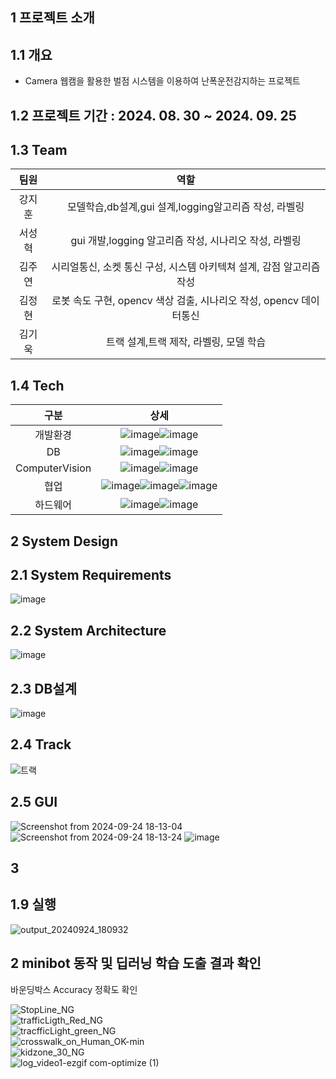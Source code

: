 ## 1 프로젝트 소개

##  1.1 개요
- Camera 웹캠을 활용한 벌점 시스템을 이용하여 난폭운전감지하는 프로젝트

## 1.2 프로젝트 기간 : 2024. 08. 30 ~ 2024. 09. 25
  
## 1.3 Team
|팀원|	역할 |
|:----------:|:----------:|
| 강지훈 | 모델학습,db설계,gui 설계,logging알고리즘 작성, 라벨링 | 
| 서성혁 | gui 개발,logging 알고리즘 작성, 시나리오 작성, 라벨링 | 
| 김주연 | 시리얼통신, 소켓 통신 구성, 시스템 아키텍쳐 설계, 감점 알고리즘 작성 |   
| 김정현 | 로봇 속도 구현, opencv 색상 검출, 시나리오 작성, opencv 데이터통신 |    
| 김기욱 | 트랙 설계,트랙 제작, 라벨링, 모델 학습 |    

## 1.4 Tech
| 구분 |	상세 |
|:----------:|:----------:|
| 개발환경 | ![image](https://github.com/user-attachments/assets/2fde54c4-c391-4aae-a777-f749c6c593f3)![image](https://img.shields.io/badge/Python-3776AB?style=for-the-badge&logo=python&logoColor=white)| 
| DB | ![image](https://img.shields.io/badge/MySQL-00000F?style=for-the-badge&logo=mysql&logoColor=white)![image](https://img.shields.io/badge/Amazon_AWS-232F3E?style=for-the-badge&logo=amazon-aws&logoColor=white)| 
| ComputerVision | ![image](https://github.com/user-attachments/assets/a72d405e-0507-48bb-ad1c-0a0879cf8343)![image](https://github.com/user-attachments/assets/5542d0f5-9d46-4279-8667-5fb43f068b72)|   
| 협업 | ![image](https://github.com/user-attachments/assets/dab4504a-0ccf-4885-95a8-c5d799251876)![image](https://img.shields.io/badge/Jira-0052CC?style=for-the-badge&logo=Jira&logoColor=white)![image](https://github.com/user-attachments/assets/5a9477c0-3522-4251-8f0e-e1e39ecc5538)|    
| 하드웨어 | ![image](https://github.com/user-attachments/assets/971f194b-30b9-4cbe-bf93-b55da8f60327)![image](https://github.com/user-attachments/assets/2a1cab47-70ac-45e8-a02b-ac4b89821052)|  
## 2 System Design

## 2.1 System Requirements

![image](https://github.com/user-attachments/assets/a0656b87-7abd-45bf-b08f-d8563af95463)

## 2.2 System Architecture
![image](https://github.com/user-attachments/assets/f4437f85-f976-448e-9246-87de4cc1dc99)

## 2.3 DB설계
![image](https://github.com/user-attachments/assets/8953e560-ecbf-4fd0-a911-a5c6c3ff4053)

## 2.4 Track
![트랙](https://github.com/user-attachments/assets/b98b88d7-b56e-469f-99fd-9dbb435026dd)



## 2.5 GUI 
![Screenshot from 2024-09-24 18-13-04](https://github.com/user-attachments/assets/6554c368-3219-4772-bcf2-67263a1b77a7)
![Screenshot from 2024-09-24 18-13-24](https://github.com/user-attachments/assets/8f250aec-accd-4722-8b47-719b043f53f4)
![image](https://github.com/user-attachments/assets/db738b97-7717-46d0-83c8-55ef712b0d87)



## 3 

## 1.9 실행
![output_20240924_180932](https://github.com/user-attachments/assets/b0e36a43-b6ba-429f-bbad-f12ce942911d)

## 2 minibot 동작 및 딥러닝 학습 도출 결과 확인
바운딩박스 Accuracy 정확도 확인

![StopLine_NG](https://github.com/user-attachments/assets/e473bbc7-001d-4ab2-954a-f463fa1e89eb)<br>
![trafficLigth_Red_NG](https://github.com/user-attachments/assets/07b0898e-1c66-4586-94d7-aaf8d73a50e7)<br>
![tracfficLight_green_NG](https://github.com/user-attachments/assets/0a38ab38-7603-4699-a668-79e10c1e54f7)<br>
![crosswalk_on_Human_OK-min](https://github.com/user-attachments/assets/6e00b5c3-43ec-4d55-9247-a32465798d4b)<br>
![kidzone_30_NG](https://github.com/user-attachments/assets/f94e1cca-c3b3-4f4f-8c1e-45ab9242b9c3)<br>
![log_video1-ezgif com-optimize (1)](https://github.com/user-attachments/assets/9d31c3db-b6a1-4414-b2c5-aad61207e332)






